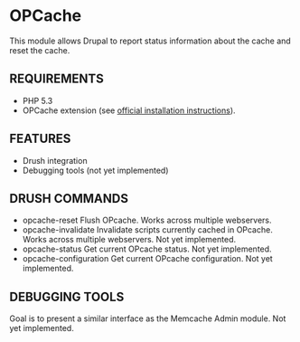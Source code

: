 OPCache
=======

This module allows Drupal to report status information about the cache and reset the cache.

REQUIREMENTS
------------

- PHP 5.3
- OPCache extension (see [official installation instructions](http://php.net/manual/en/opcache.installation.php)).

FEATURES
--------

- Drush integration
- Debugging tools (not yet implemented)

DRUSH COMMANDS
--------------

- opcache-reset
  Flush OPcache. Works across multiple webservers.
- opcache-invalidate
  Invalidate scripts currently cached in OPcache. Works across multiple webservers.
  Not yet implemented.
- opcache-status
  Get current OPcache status.
  Not yet implemented.
- opcache-configuration
  Get current OPcache configuration.
  Not yet implemented.

DEBUGGING TOOLS
---------------

Goal is to present a similar interface as the Memcache Admin module.
Not yet implemented.

